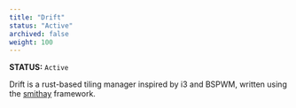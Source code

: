 ```yaml
---
title: "Drift"
status: "Active"
archived: false
weight: 100
---
```

**STATUS:** `Active`

Drift is a rust-based tiling manager inspired by i3 and BSPWM, written using the [smithay](https://github.com/Smithay/smithay) framework.
